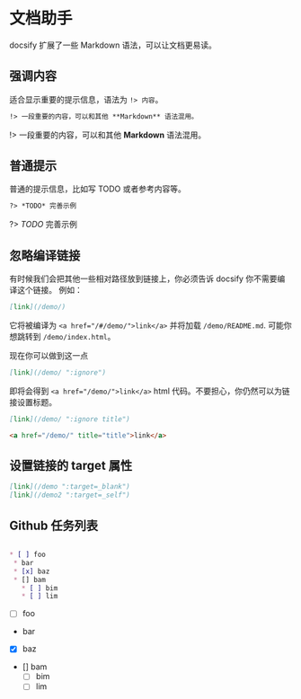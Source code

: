 # 文档助手

docsify 扩展了一些 Markdown 语法，可以让文档更易读。


## 强调内容

适合显示重要的提示信息，语法为 `!> 内容`。

```markdown
!> 一段重要的内容，可以和其他 **Markdown** 语法混用。
```

!> 一段重要的内容，可以和其他 **Markdown** 语法混用。


## 普通提示

普通的提示信息，比如写 TODO 或者参考内容等。

```markdown
?> *TODO* 完善示例
```

?> *TODO* 完善示例


## 忽略编译链接

有时候我们会把其他一些相对路径放到链接上，你必须告诉 docsify 你不需要编译这个链接。 例如：

```md
[link](/demo/)
```


它将被编译为 `<a href="/#/demo/">link</a>` 并将加载 `/demo/README.md`. 可能你想跳转到 `/demo/index.html`。

现在你可以做到这一点

```md
[link](/demo/ ":ignore")
```
即将会得到 `<a href="/demo/">link</a>` html 代码。不要担心，你仍然可以为链接设置标题。

```md
[link](/demo/ ":ignore title")

<a href="/demo/" title="title">link</a>
```


## 设置链接的 target 属性

```md
[link](/demo ":target=_blank")
[link](/demo2 ":target=_self")
```


## Github 任务列表

```md

* [ ] foo
 * bar
 * [x] baz
 * [] bam
   * [ ] bim
   * [ ] lim
```

* [ ] foo
 * bar
 * [x] baz
 * [] bam
   * [ ] bim
   * [ ] lim
